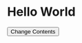 <!DOCTYPE html>
<html>
<head>
    <meta charset="UTF-8">
    <title>Change Text Cycle</title>
</head>
<body>

<h1 id="text">Hello World</h1>
<button id="btn">Change Contents</button>

<script>
    // ข้อความที่ต้องการให้แสดงวนไป
    const messages = [
        "Hello World",
        "Welcome",
        "This is JavaScript",
        "Learning is fun",
        "Back to start!"
    ];

    let index = 0; // เริ่มจากข้อความแรก

    document.getElementById("btn").addEventListener("click", function() {
        // เลื่อนไปข้อความถัดไป
        index++;

        // ถ้าถึงท้ายสุด ให้วนกลับไปเริ่มใหม่
        if (index >= messages.length) {
            index = 0;
        }

        // เปลี่ยนข้อความ
        document.getElementById("text").innerHTML = messages[index];

        // เปลี่ยนปุ่มตามสถานะ
        if (index === 0) {
            this.innerHTML = "Change Contents";
        } else if (index === messages.length - 1) {
            this.innerHTML = "Default Text";
        } else {
            this.innerHTML = "Next Text";
        }
    });
</script>

</body>
</html>
